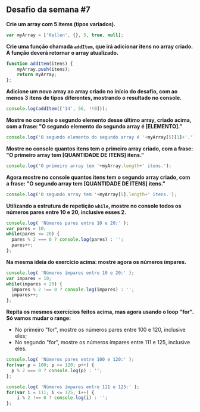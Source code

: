 Desafio da semana #7
--------------------

**Crie um array com 5 items (tipos variados).**
```js
var myArray = ['Kellen', {}, 5, true, null];
```

**Crie uma função chamada `addItem`, que irá adicionar itens no array criado. A função deverá retornar o array atualizado.**
```js
function addItem(itens) {
    myArray.push(itens);
    return myArray;
};
```

**Adicione um novo array ao array criado no início do desafio, com ao menos 3 itens de tipos diferentes, mostrando o resultado no console.**
```js
console.log(addItem(['14', 56, !!0]));
```

**Mostre no console o segundo elemento desse último array, criado acima, com a frase: "O segundo elemento do segundo array é [ELEMENTO]."**
```js
console.log('O segundo elemento do segundo array é '+myArray[5][1]+'.');
```

**Mostre no console quantos itens tem o primeiro array criado, com a frase: "O primeiro array tem [QUANTIDADE DE ITENS] itens."**
```js
console.log('O primeiro array tem '+myArray.length+' itens.');
```

**Agora mostre no console quantos itens tem o segundo array criado, com a frase: "O segundo array tem [QUANTIDADE DE ITENS] itens."**
```js
console.log('O segundo array tem '+myArray[5].length+' itens.');
```

**Utilizando a estrutura de repetição `while`, mostre no console todos os números pares entre 10 e 20, inclusive esses 2.**
```js
console.log( 'Números pares entre 10 e 20:' );
var pares = 10;
while(pares <= 20) {
  pares % 2 === 0 ? console.log(pares) : '';
  pares++;
};
```

**Na mesma ideia do exercício acima: mostre agora os números ímpares.**
```js
console.log( 'Números ímpares entre 10 e 20:' );
var impares = 10;
while(impares < 20) {
  impares % 2 !== 0 ? console.log(impares) : '';
  impares++;
};
```

**Repita os mesmos exercícios feitos acima, mas agora usando o loop "for". Só vamos mudar o range:**

- No primeiro "for", mostre os números pares entre 100 e 120, inclusive eles;
- No segundo "for", mostre os números ímpares entre 111 e 125, inclusive eles.
```js
console.log( 'Números pares entre 100 e 120:' );
for(var p = 100; p <= 120; p++) {
  p % 2 === 0 ? console.log(p) : '';
};
```

```js
console.log( 'Números ímpares entre 111 e 125:' );
for(var i = 111; i <= 125; i++) {
    i % 2 !== 0 ? console.log(i) : '';
};
```

